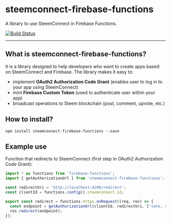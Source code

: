 # steemconnect-firebase-functions
A library to use SteemConnect in Firebase Functions.

[![Build Status](https://travis-ci.org/jakipatryk/steemconnect-firebase-functions.svg?branch=master)](https://travis-ci.org/jakipatryk/steemconnect-firebase-functions)

___

## What is steemconnect-firebase-functions?

It is a library designed to help developers who want to create apps based on SteemConnect and Firebase. The library makes it easy to:
- implement **OAuth2 Authorization Code Grant** (enables user to log in to your app using SteemConnect)
- mint **Firebase Custom Token** (used to authenticate user within your app)
- broadcast operations to Steem blockchain (post, comment, upvote, etc.)

## How to install?

```
npm install steemconnect-firebase-functions --save
```


## Example use

Function that redirects to SteemConnect (first step in OAuth2 Authorization Code Grant):
```typescript
import * as functions from 'firebase-functions';
import { getAuthorizationUrl } from 'steemconnect-firebase-functions';

const redirectUri = 'http://localhost:4200/redirect';
const clientId = functions.config().steemconnect.id;

export const redirect = functions.https.onRequest((req, res) => {
  const endpoint = getAuthorizationUrl(clientId, redirectUri, ['vote, comment']);
  res.redirect(endpoint);
});
```

